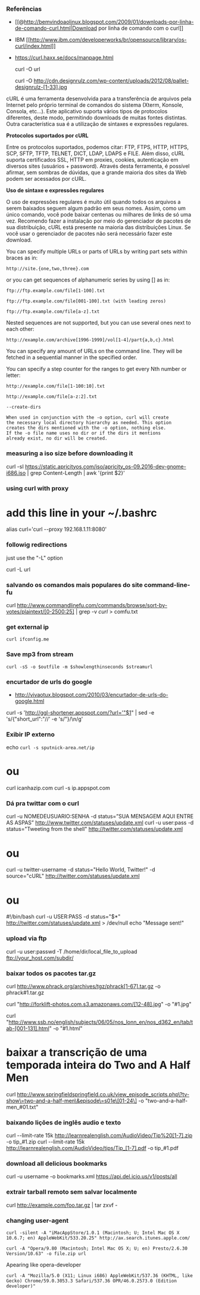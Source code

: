 ### Referências
* [[@http://bemvindoaolinux.blogspot.com/2009/01/downloads-por-linha-de-comando-curl.html|Download por linha de comando com o curl]]
* IBM [[http://www.ibm.com/developerworks/br/opensource/library/os-curl/index.html]]
* https://curl.haxx.se/docs/manpage.html

    curl -O url

    curl -O http://cdn.designrulz.com/wp-content/uploads/2012/08/pallet-designrulz-[1-33].jpg

cURL é uma ferramenta desenvolvida para a transferência de arquivos pela
Internet pelo próprio terminal de comandos do sistema (Xterm, Konsole, Consola,
etc...). Este aplicativo suporta vários tipos de protocolos diferentes, deste
modo, permitindo downloads de muitas fontes distintas. Outra característica sua
é a utilização de sintaxes e expressões regulares.

**Protocolos suportados por cURL**

Entre os protocolos suportados, podemos citar: FTP, FTPS, HTTP, HTTPS, SCP,
SFTP, TFTP, TELNET, DICT, LDAP, LDAPS e FILE. Além disso, cURL suporta
certificados SSL, HTTP em proxies, cookies, autenticação em diversos sites
(usuários + password). Através desta ferramenta, é possível afirmar, sem
sombras de dúvidas, que a grande maioria dos sites da Web podem ser acessados
por cURL.

**Uso de sintaxe e expressões regulares**

O uso de expressões regulares é muito útil quando todos os arquivos a serem
baixados seguem algum padrão em seus nomes. Assim, como um único comando, você
pode baixar centenas ou milhares de links de só uma vez.  Recomendo fazer a
instalação por meio do gerenciador de pacotes de sua distribuição, cURL está
presente na maioria das distribuições Linux. Se você usar o gerenciador de
pacotes não será necessário fazer este download.

You can specify multiple URLs or parts of URLs by writing part
sets within braces as in:

    http://site.{one,two,three}.com

or you can get sequences of alphanumeric series by using [] as in:

    ftp://ftp.example.com/file[1-100].txt

    ftp://ftp.example.com/file[001-100].txt (with leading zeros)

    ftp://ftp.example.com/file[a-z].txt

Nested sequences are not supported, but you can use several ones next to each other:

    http://example.com/archive[1996-1999]/vol[1-4]/part{a,b,c}.html

You can specify any amount of URLs on the command line. They will
be fetched in a sequential manner in the specified order.

You can specify a step counter for the ranges to get every Nth number or letter:

    http://example.com/file[1-100:10].txt

    http://example.com/file[a-z:2].txt

    --create-dirs

    When used in conjunction with the -o option, curl will create
    the necessary local directory hierarchy as needed. This option
    creates the dirs mentioned with the -o option, nothing else.
    If the -o file name uses no dir or if the dirs it mentions
    already exist, no dir will be created.

### measuring a iso size before downloading it

curl -sI https://static.apricityos.com/iso/apricity_os-09.2016-dev-gnome-i686.iso | grep Content-Length | awk '{print $2}'

### using curl with proxy

# add this line in your ~/.bashrc
alias curl='curl --proxy 192.168.1.11:8080'

### followig redirections

   just use the "-L" option

   curl -L url

### salvando os comandos mais populares do site command-line-fu

curl http://www.commandlinefu.com/commands/browse/sort-by-votes/plaintext/[0-2500:25] | grep -v _curl_ > comfu.txt

### get external ip

    curl ifconfig.me

### Save mp3 from stream

    curl -sS -o $outfile -m $showlengthinseconds $streamurl

### encurtador de urls do google
* http://vivaotux.blogspot.com/2010/03/encurtador-de-urls-do-google.html

curl -s 'http://ggl-shortener.appspot.com/?url='"$1" | sed -e 's/{"short_url":"//' -e 's/"}/\n/g'

### Exibir IP externo

echo `curl -s sputnick-area.net/ip`

# ou
curl icanhazip.com
curl -s ip.appspot.com

### Dá pra twittar com o curl

curl -u NOMEDEUSUARIO:SENHA -d status=”SUA MENSAGEM AQUI ENTRE AS ASPAS” http://www.twitter.com/statuses/update.xml
curl -u user:pass -d status="Tweeting from the shell" http://twitter.com/statuses/update.xml

# ou
curl -u twitter-username -d status="Hello World, Twitter!" -d source="cURL" http://twitter.com/statuses/update.xml

# ou
#!/bin/bash
curl -u USER:PASS -d status="$*" http://twitter.com/statuses/update.xml > /dev/null
echo "Message sent!"

### upload via ftp

curl -u user:passwd -T /home/dir/local_file_to_upload ftp://your_host.com/subdir/

### baixar todos os pacotes tar.gz

curl http://www.phrack.org/archives/tgz/phrack[1-67].tar.gz -o phrack#1.tar.gz

curl "http://forklift-photos.com.s3.amazonaws.com/[12-48].jpg" -o "#1.jpg"

curl "http://www.ssb.no/english/subjects/06/05/nos_lonn_en/nos_d362_en/tab/tab-[001-131].html" -o "#1.html"

# baixar a transcrição de uma temporada inteira do Two and A Half Men
curl http://www.springfieldspringfield.co.uk/view_episode_scripts.php\?tv-show\=two-and-a-half-men\&episode\=s01e\[01-24\] -o "two-and-a-half-men_#01.txt"

### baixando lições de inglês audio e texto

curl --limit-rate 15k http://learnrealenglish.com/AudioVideo/Tip%20[1-7].zip -o tip_#1.zip
curl --limit-rate 15k http://learnrealenglish.com/AudioVideo/tips/Tip_[1-7].pdf -o tip_#1.pdf

### download all delicious bookmarks

curl -u username -o bookmarks.xml https://api.del.icio.us/v1/posts/all

### extrair tarball remoto sem salvar localmente

curl http://example.com/foo.tar.gz | tar zxvf -

### changing user-agent

    curl -silent -A "iMacAppStore/1.0.1 (Macintosh; U; Intel Mac OS X 10.6.7; en) AppleWebKit/533.20.25" http://ax.search.itunes.apple.com/

    curl -A "Opera/9.80 (Macintosh; Intel Mac OS X; U; en) Presto/2.6.30 Version/10.63" -o file.zip url

Apearing like opera-developer

    curl -A "Mozilla/5.0 (X11; Linux i686) AppleWebKit/537.36 (KHTML, like Gecko) Chrome/59.0.3053.3 Safari/537.36 OPR/46.0.2573.0 (Edition developer)"
